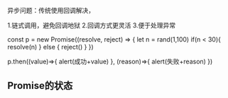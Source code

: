 异步问题：传统使用回调解决，

1.链式调用，避免回调地狱
2.回调方式更灵活
3.便于处理异常

const p = new Promise((resolve, reject) => {
    let n = rand(1,100)
    if(n < 30){
        resolve(n)
    } else {
        reject()
    }
})

p.then((value)=>{
    alert(成功+value)
}, (reason)=>{
    alert(失败+reason)
})

## Promise的状态